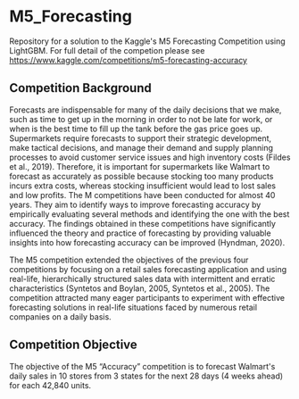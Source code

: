 # M5_Forecasting
Repository for a solution to the Kaggle's M5 Forecasting Competition using LightGBM. For full detail of the competion please see https://www.kaggle.com/competitions/m5-forecasting-accuracy

## Competition Background

  Forecasts are indispensable for many of the daily decisions that we make, such as time to get up in the morning in order to not be late for work, or when is the best time to fill up the tank before the gas price goes up. Supermarkets require forecasts to support their strategic development, make tactical decisions, and manage their demand and supply planning processes to avoid customer service issues and high inventory costs (Fildes et al., 2019). Therefore, it is important for supermarkets like Walmart to forecast as accurately as possible because stocking too many products incurs extra costs, whereas stocking insufficient would lead to lost sales and low profits. The M competitions have been conducted for almost 40 years. They aim to identify ways to improve forecasting accuracy by empirically evaluating several methods and identifying the one with the best accuracy. The findings obtained in these competitions have significantly influenced the theory and practice of forecasting by providing valuable insights into how forecasting accuracy can be improved (Hyndman, 2020).
 
  The M5 competition extended the objectives of the previous four competitions by focusing on a retail sales forecasting application and using real-life, hierarchically structured sales data with intermittent and erratic characteristics (Syntetos and Boylan, 2005, Syntetos et al., 2005). The competition attracted many eager participants to experiment with effective forecasting solutions in real-life situations faced by numerous retail companies on a daily basis. 

## Competition Objective
  The objective of the M5 “Accuracy” competition is to forecast Walmart's daily sales in 10 stores from 3 states for the next 28 days (4 weeks ahead) for each 42,840 units. 
